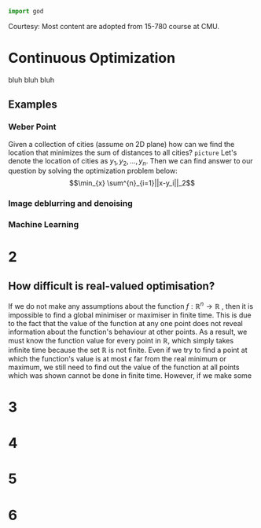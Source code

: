 ```python
import god
```
Courtesy: Most content are adopted from 15-780 course at CMU.
# Continuous Optimization
bluh bluh bluh

## Examples

### Weber Point

Given a collection of cities (assume on 2D plane) how can we find the location that minimizes the sum of distances to all cities?
`picture`
Let's denote the location of cities as $y_1, y_2, ..., y_n$.
Then we can find answer to our question by solving the optimization problem below:
$$\min_{x} \sum^{n}_{i=1}||x-y_i||_2$$

### Image deblurring and denoising

### Machine Learning

# 2

## How difficult is real-valued optimisation?

If we do not make any assumptions about the function $f:\mathbb{R}^n\rightarrow\mathbb{R}$ , then it is impossible to find a global minimiser or maximiser in finite time. This is due to the fact that the value of the function at any one point does not reveal information about the function's behaviour at other points. As a result, we must know the function value for every point in $\mathbb{R}$, which simply takes infinite time because the set $\mathbb{R}$ is not finite. Even if we try to find a point at which the function's value is at most  $\epsilon$ far from the real minimum or maximum, we still need to find out the value of the function at all points which was shown cannot be done in finite time.
However, if we make some  

# 3

# 4

# 5

# 6

<!--stackedit_data:
eyJoaXN0b3J5IjpbLTEyODA5MzMxODQsLTcxNDI3OTM4MiwtOT
U2MTUxMDUyLC0xMTUwMDAwMTgzLC05MTE4MjE3NjcsMTk3NDA5
NjU5OSwtMTM4NTcwMDQ4OCwxNzg5MzkxMzM1LC02MjUyNTAxNj
QsMTY1OTAxNDY4MywtOTQ4NTQ2NjEsNTU5OTk4NDg0LC0xMTgx
MTY4NDI4LDIwMDc5NTE5MDAsLTE3MzU5NTk1MjksLTE0MjEwOD
YwMjJdfQ==
-->